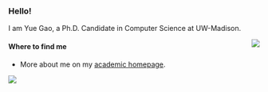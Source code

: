 ### Hello!

I am Yue Gao, a Ph.D. Candidate in Computer Science at UW-Madison.

<img src="https://github-readme-stats-mrdulin.vercel.app/api?username=Lodour&show_icons=true&hide_border=true&include_all_commits=true&count_private=true" align="right">

#### Where to find me

- More about me on my [academic homepage](https://pages.cs.wisc.edu/~gy).

<img src="https://github-readme-activity-graph.cyclic.app/graph?username=Lodour&theme=minimal" align="center">
